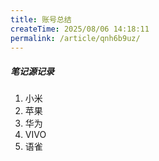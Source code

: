 ```yaml
---
title: 账号总结
createTime: 2025/08/06 14:18:11
permalink: /article/qnh6b9uz/
---
```

##### 笔记源记录

1. 小米
2. 苹果
3. 华为
4. VIVO
5. 语雀